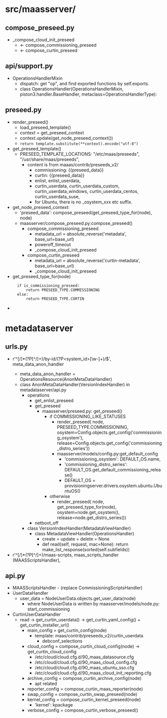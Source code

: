 # src/maasserver/
## compose_preseed.py
* _compose_cloud_init_preseed
  * <- compose_commissioning_preseed
  * <- compose_curtin_preseed
  
## api/support.py
* OperationsHandlerMixin
  * dispatch: get "op", and find exported functions by self.exports.
  * class OperationsHandler(OperationsHandlerMixin, piston3.handler.BaseHandler, metaclass=OperationsHandlerType):

## preseed.py
* render_preseed()
  * load_preseed_template()
  * context = get_preseed_context
  * context.update(get_node_preseed_context())
  * ```return template.substitute(**context).encode("utf-8")```
* get_preseed_template()
  * PRESEED_TEMPLATE_LOCATIONS: "/etc/maas/preseeds", "/usr/share/maas/preseeds",
    * content is from maaas/contrib/preseeds_v2/
      * commissioning: {{preseed_data}}
      * curtin: {{preseed_data}}
      * enlist, enlist_userdata,
      * curtin_userdata, curtin_userdata_custom, curtin_userdata_windows, curtin_userdata_centos, curtin_userdata_suse, 
      * for Ubuntu, there is no _osystem_xxx etc suffix.
* get_node_preseed_context:
  * 'preseed_data': compose_preseed(get_preseed_type_for(node), node)
  * maasserver/compose_preseed.py:compose_preseed()
    * compose_commissioning_preseed
      * metadata_url = absolute_reverse('metadata', base_url=base_url)
      * poweroff_timeout
      * _compose_cloud_init_preseed
    * compose_curtin_preseed
      * metadata_url = absolute_reverse('curtin-metadata', base_url=base_url)
      * _compose_cloud_init_preseed
* get_preseed_type_for(node)
  ```
    if is_commissioning_preseed:
        return PRESEED_TYPE.COMMISSIONING
    else:
        return PRESEED_TYPE.CURTIN
  ```
*   


# metadataserver
## urls.py
* r'^[/]*(?P<version>[^/]+)/by-id/(?P<system_id>[\w\-]+)/$', meta_data_anon_handler
  * meta_data_anon_handler = OperationsResource(AnonMetaDataHandler)
  * class AnonMetaDataHandler(VersionIndexHandler) in metadataserver/api.py
    * operations
      * get_enlist_preseed
      * get_preseed
        * maasserver/preseed.py: get_preseed()
          * if COMMISSIONING_LIKE_STATUSES
            * render_preseed(
            node, PRESEED_TYPE.COMMISSIONING,
            osystem=Config.objects.get_config('commissioning_osystem'),
            release=Config.objects.get_config('commissioning_distro_series'))
            * maasserver/models/config.py:get_default_config
              * 'commissioning_osystem': DEFAULT_OS.name,
              * 'commissioning_distro_series': DEFAULT_OS.get_default_commissioning_release()
              * DEFAULT_OS = provisioningserver.drivers.osystem.ubuntu.UbuntuOS()
          * otherwise
            * render_preseed(
            node, get_preseed_type_for(node),
            osystem=node.get_osystem(), release=node.get_distro_series())
      * netboot_off
    * class VersionIndexHandler(MetadataViewHandler)
      * class MetadataViewHandler(OperationsHandler)
        * create = update = delete = None
        * def read(self, request, mac=None): return make_list_response(sorted(self.subfields))
* r'^[/]*(?P<version>[^/]+)/maas-scripts, maas_scripts_handler (MAASScriptsHandler), 

## api.py
* MAASScriptsHandler - (replace CommissioningScriptsHandler)
* UserDataHandler
  * user_data = NodeUserData.objects.get_user_data(node)
    * where NodeUserData is written by maasserver/models/node.py: start_commissioning
* CurtinUserDataHandler
  * read -> get_curtin_userdata() -> get_curtin_yaml_config() + get_curtin_installer_url()
    * main_config = get_curtin_config(node)
      * template: maas/contrib/preseeds_v2/curtin_userdata
        * debconf_selections
    * cloud_config = compose_curtin_cloud_config(node) -> get_curtin_cloud_config
      * /etc/cloud/cloud.cfg.d/90_maas_datasource.cfg
      * /etc/cloud/cloud.cfg.d/90_maas_cloud_config.cfg
      * /etc/cloud/cloud.cfg.d/90_maas_ubuntu_sso.cfg
      * /etc/cloud/cloud.cfg.d/90_maas_cloud_init_reporting.cfg
    * archive_config = compose_curtin_archive_config(node)
      *  apt related
    * reporter_config = compose_curtin_maas_reporter(node)
    * swap_config = compose_curtin_swap_preseed(node)
    * kernel_config = compose_curtin_kernel_preseed(node)
      * 'kernel': kpackage
    * verbose_config = compose_curtin_verbose_preseed()
